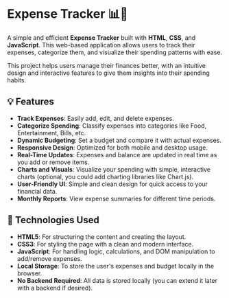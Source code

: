 # Expense Tracker 📊💸

A simple and efficient **Expense Tracker** built with **HTML**, **CSS**, and **JavaScript**. This web-based application allows users to track their expenses, categorize them, and visualize their spending patterns with ease. 

This project helps users manage their finances better, with an intuitive design and interactive features to give them insights into their spending habits.

## 💡 Features

- **Track Expenses**: Easily add, edit, and delete expenses.
- **Categorize Spending**: Classify expenses into categories like Food, Entertainment, Bills, etc.
- **Dynamic Budgeting**: Set a budget and compare it with actual expenses.
- **Responsive Design**: Optimized for both mobile and desktop usage.
- **Real-Time Updates**: Expenses and balance are updated in real time as you add or remove items.
- **Charts and Visuals**: Visualize your spending with simple, interactive charts (optional, you could add charting libraries like Chart.js).
- **User-Friendly UI**: Simple and clean design for quick access to your financial data.
- **Monthly Reports**: View expense summaries for different time periods.



## 🔧 Technologies Used

- **HTML5**: For structuring the content and creating the layout.
- **CSS3**: For styling the page with a clean and modern interface.
- **JavaScript**: For handling logic, calculations, and DOM manipulation to add/remove expenses.
- **Local Storage**: To store the user's expenses and budget locally in the browser.
- **No Backend Required**: All data is stored locally (you can extend it later with a backend if desired).



